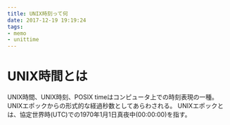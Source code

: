 ```yaml
---
title: UNIX時刻って何
date: 2017-12-19 19:19:24
tags:
- memo
- unittime
---
```

# UNIX時間とは
UNIX時間、UNIX時刻、POSIX timeはコンピュータ上での時刻表現の一種。
UNIXエポックからの形式的な経過秒数としてあらわされる。
UNIXエポックとは、協定世界時(UTC)での1970年1月1日真夜中(00:00:00)を指す。